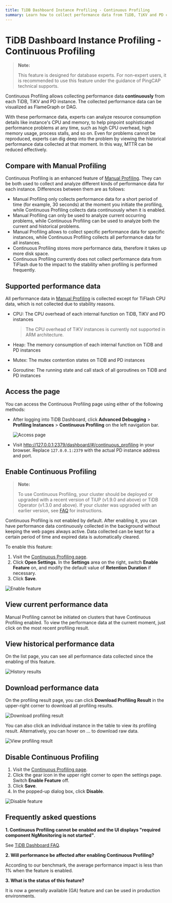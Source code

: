 ```yaml
---
title: TiDB Dashboard Instance Profiling - Continuous Profiling
summary: Learn how to collect performance data from TiDB, TiKV and PD continuously to reduce MTTR.
---
```


# TiDB Dashboard Instance Profiling - Continuous Profiling

> **Note:**
>
> This feature is designed for database experts. For non-expert users, it is recommended to use this feature under the guidance of PingCAP technical supports.

Continuous Profiling allows collecting performance data **continuously** from each TiDB, TiKV and PD instance. The collected performance data can be visualized as FlameGraph or DAG.

With these performance data, experts can analyze resource consumption details like instance's CPU and memory, to help pinpoint sophisticated performance problems at any time, such as high CPU overhead, high memory usage, process stalls, and so on. Even for problems cannot be reproduced, experts can dig deep into the problem by viewing the historical performance data collected at that moment. In this way, MTTR can be reduced effectively.

## Compare with Manual Profiling

Continuous Profiling is an enhanced feature of [Manual Profiling](/dashboard/dashboard-profiling.md). They can be both used to collect and analyze different kinds of performance data for each instance. Differences between them are as follows:

- Manual Profiling only collects performance data for a short period of time (for example, 30 seconds) at the moment you initiate the profiling, while Continuous Profiling collects data continuously when it is enabled.
- Manual Profiling can only be used to analyze current occurring problems, while Continuous Profiling can be used to analyze both the current and historical problems.
- Manual Profiling allows to collect specific performance data for specific instances, while Continuous Profiling collects all performance data for all instances.
- Continuous Profiling stores more performance data, therefore it takes up more disk space.
- Continuous Profiling currently does not collect performance data from TiFlash due to the impact to the stability when profiling is performed frequently.

## Supported performance data

All performance data in [Manual Profiling](/dashboard/dashboard-profiling.md#supported-performance-data) is collected except for TiFlash CPU data, which is not collected due to stability reasons.

- CPU: The CPU overhead of each internal function on TiDB, TiKV and PD instances

  > The CPU overhead of TiKV instances is currently not supported in ARM architecture.

- Heap: The memory consumption of each internal function on TiDB and PD instances

- Mutex: The mutex contention states on TiDB and PD instances

- Goroutine: The running state and call stack of all goroutines on TiDB and PD instances

## Access the page

You can access the Continuous Profiling page using either of the following methods:

- After logging into TiDB Dashboard, click **Advanced Debugging** > **Profiling Instances** > **Continuous Profiling** on the left navigation bar.

  ![Access page](/media/dashboard/dashboard-conprof-access.png)

- Visit <http://127.0.0.1:2379/dashboard/#/continuous_profiling> in your browser. Replace `127.0.0.1:2379` with the actual PD instance address and port.

## Enable Continuous Profiling

> **Note:**
>
> To use Continuous Profiling, your cluster should be deployed or upgraded with a recent version of TiUP (v1.9.0 and above) or TiDB Operator (v1.3.0 and above). If your cluster was upgraded with an earlier version, see [FAQ](/dashboard/dashboard-faq.md#a-required-component-ngmonitoring-is-not-started-error-is-shown) for instructions.

Continuous Profiling is not enabled by default. After enabling it, you can have performance data continuously collected in the background without keeping the web pages always active. Data collected can be kept for a certain period of time and expired data is automatically cleared.

To enable this feature:

1. Visit the [Continuous Profiling page](#access-the-page).
2. Click **Open Settings**. In the **Settings** area on the right, switch **Enable Feature** on, and modify the default value of **Retention Duration** if necessary.
3. Click **Save**.

![Enable feature](/media/dashboard/dashboard-conprof-start.png)

## View current performance data

Manual Profiling cannot be initiated on clusters that have Continuous Profiling enabled. To view the performance data at the current moment, just click on the most recent profiling result.

## View historical performance data

On the list page, you can see all performance data collected since the enabling of this feature.

![History results](/media/dashboard/dashboard-conprof-history.png)

## Download performance data

On the profiling result page, you can click **Download Profiling Result** in the upper-right corner to download all profiling results.

![Download profiling result](/media/dashboard/dashboard-conprof-download.png)

You can also click an individual instance in the table to view its profiling result. Alternatively, you can hover on ... to download raw data.

![View profiling result](/media/dashboard/dashboard-conprof-single.png)

## Disable Continuous Profiling

1. Visit the [Continuous Profiling page](#access-the-page).
2. Click the gear icon in the upper right corner to open the settings page. Switch **Enable Feature** off.
3. Click **Save**.
4. In the popped-up dialog box, click **Disable**.

![Disable feature](/media/dashboard/dashboard-conprof-stop.png)

## Frequently asked questions

**1. Continuous Profiling cannot be enabled and the UI displays "required component NgMonitoring is not started"**.

See [TiDB Dashboard FAQ](/dashboard/dashboard-faq.md#a-required-component-ngmonitoring-is-not-started-error-is-shown).

**2. Will performance be affected after enabling Continuous Profiling?**

According to our benchmark, the average performance impact is less than 1% when the feature is enabled.

**3. What is the status of this feature?**

It is now a generally available (GA) feature and can be used in production environments.
